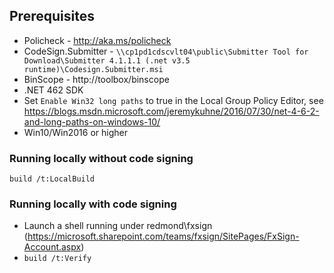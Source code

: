 ## Prerequisites

* Policheck - http://aka.ms/policheck
* CodeSign.Submitter - `\\cp1pd1cdscvlt04\public\Submitter Tool for Download\Submitter 4.1.1.1 (.net v3.5 runtime)\Codesign.Submitter.msi`
* BinScope - http://toolbox/binscope
* .NET 462 SDK
* Set `Enable Win32 long paths` to true in the Local Group Policy Editor, see https://blogs.msdn.microsoft.com/jeremykuhne/2016/07/30/net-4-6-2-and-long-paths-on-windows-10/
* Win10/Win2016 or higher

### Running locally without code signing

`build /t:LocalBuild`

### Running locally with code signing
* Launch a shell running under redmond\fxsign (https://microsoft.sharepoint.com/teams/fxsign/SitePages/FxSign-Account.aspx)
* `build /t:Verify`

